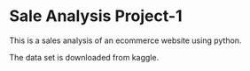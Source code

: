# Sale Analysis Project-1

This is a sales analysis of an ecommerce website using python.

The data set is downloaded from kaggle.
